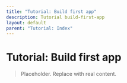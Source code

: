 ```yaml
---
title: "Tutorial: Build first app"
description: Tutorial build-first-app
layout: default
parent: "Tutorial: Index"
---
```


# Tutorial: Build first app

> Placeholder. Replace with real content.
